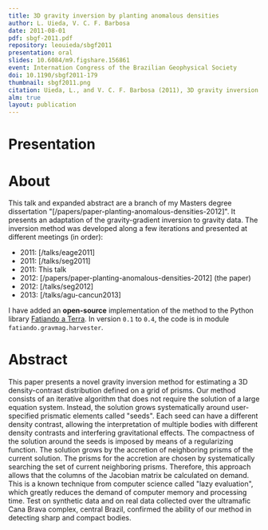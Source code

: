 ```yaml
---
title: 3D gravity inversion by planting anomalous densities
author: L. Uieda, V. C. F. Barbosa
date: 2011-08-01
pdf: sbgf-2011.pdf
repository: leouieda/sbgf2011
presentation: oral
slides: 10.6084/m9.figshare.156861
event: Internation Congress of the Brazilian Geophysical Society
doi: 10.1190/sbgf2011-179
thumbnail: sbgf2011.png
citation: Uieda, L., and V. C. F. Barbosa (2011), 3D gravity inversion by planting anomalous densities, SBGf 2011 Expanded Abstracts, pp. 1–5, doi:10.1190/sbgf2011-179
alm: true
layout: publication
---
```


# Presentation

<script async class="speakerdeck-embed"
data-id="17f42d66b6a14ed68c7dcdc3924fdef8" data-ratio="1.33159947984395"
src="//speakerdeck.com/assets/embed.js"></script>

# About

This talk and expanded abstract are a branch of my Masters degree dissertation
"[/papers/paper-planting-anomalous-densities-2012]".
It presents an adaptation of the gravity-gradient inversion to gravity data.
The inversion method was developed along a few iterations and presented at
different meetings
(in order):

* 2011: [/talks/eage2011]
* 2011: [/talks/seg2011]
* 2011: This talk
* 2012: [/papers/paper-planting-anomalous-densities-2012] (the paper)
* 2012: [/talks/seg2012]
* 2013: [/talks/agu-cancun2013]

I have added an **open-source** implementation of the method to the Python
library [Fatiando a Terra](http://www.fatiando.org). In version `0.1` to `0.4`,
the code is in module `fatiando.gravmag.harvester`.

# Abstract

This paper presents a novel gravity inversion method for estimating a 3D
density-contrast distribution defined on a grid of prisms. Our method consists
of an iterative algorithm that does not require the solution of a large
equation system. Instead, the solution grows systematically around
user-specified prismatic elements called "seeds". Each seed can have a
different density contrast, allowing the interpretation of multiple bodies with
different density contrasts and interfering gravitational effects. The
compactness of the solution around the seeds is imposed by means of a
regularizing function. The solution grows by the accretion of neighboring
prisms of the current solution. The prisms for the accretion are chosen by
systematically searching the set of current neighboring prisms. Therefore, this
approach allows that the columns of the Jacobian matrix be calculated on
demand. This is a known technique from computer science called "lazy
evaluation", which greatly reduces the demand of computer memory and processing
time. Test on synthetic data and on real data collected over the ultramafic
Cana Brava complex, central Brazil, confirmed the ability of our method in
detecting sharp and compact bodies.
